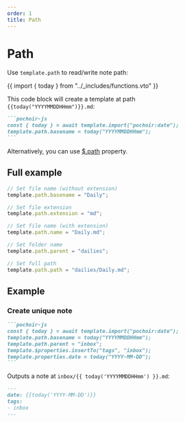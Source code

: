 ```yaml
---
order: 1
title: Path
---
```

# Path

Use `template.path` to read/write note path:

{{ import { today } from "../_includes/functions.vto" }}

This code block will create a template at path `{{today("YYYYMMDDHHmm")}}.md`:

````md
```pochoir-js
const { today } = await template.import("pochoir:date");
template.path.basename = today("YYYYMMDDHHmm");
```
````

Alternatively, you can use [$.path](/special-properties/path) property.

## Full example

```js
// Set file name (without extension)
template.path.basename = "Daily";

// Set file extension
template.path.extension = "md";

// Set file name (with extension)
template.path.name = "Daily.md";

// Set folder name
template.path.parent = "dailies";

// Set full path
template.path.path = "dailies/Daily.md";
```

## Example

### Create unique note

````md
```pochoir-js
const { today } = await template.import("pochoir:date");
template.path.basename = today("YYYYMMDDHHmm");
template.path.parent = "inbox";
template.$properties.insertTo("tags", "inbox");
template.properties.date = today("YYYY-MM-DD");
```
````

Outputs a note at `inbox/{{ today('YYYYMMDDHHmm') }}.md`:

````md {filename="inbox/{{ today('YYYYMMDDHHmm') }}.md"}
---
date: {{today('YYYY-MM-DD')}}
tags:
- inbox
---
````
